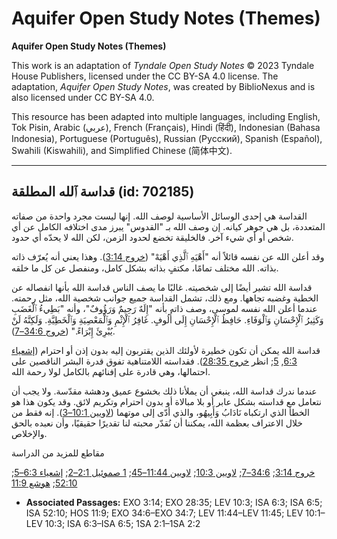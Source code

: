 # Aquifer Open Study Notes (Themes)

**Aquifer Open Study Notes (Themes)**

This work is an adaptation of *Tyndale Open Study Notes* © 2023 Tyndale House Publishers, licensed under the CC BY\-SA 4\.0 license. The adaptation, *Aquifer Open Study Notes*, was created by BiblioNexus and is also licensed under CC BY\-SA 4\.0\.

This resource has been adapted into multiple languages, including English, Tok Pisin, Arabic (عربي), French (Français), Hindi (हिंदी), Indonesian (Bahasa Indonesia), Portuguese (Português), Russian (Русский), Spanish (Español), Swahili (Kiswahili), and Simplified Chinese (简体中文).



--------------------------------

## قداسة ٱلله المطلقة (id: 702185)

القداسة هي إحدى الوسائل الأساسية لوصف الله. إنها ليست مجرد واحدة من صفاته المتعددة، بل هي جوهر كيانه. إن وصف الله بـ "القدوس" يبرز مدى اختلافه الكامل عن أي شخص أو أي شيء آخر. فالخليقة تخضع لحدود الزمن، لكن الله لا يحدّه أي حدود.

وقد أعلن الله عن نفسه قائلاً أنه "أَهْيَهِ ٱلَّذِي أَهْيَهْ" ([خروج 3:14](https://ref.ly/Exod3:14)). وهذا يعني أنه يُعرّف ذاته بذاته. الله مختلف تمامًا، مكتفٍ بذاته بشكل كامل، ومنفصل عن كل ما خلقه.

قداسة الله تشير أيضًا إلى شخصيته. غالبًا ما يصف الناس قداسة الله بأنها انفصاله عن الخطية وغضبه تجاهها. ومع ذلك، تشمل القداسة جميع جوانب شخصية الله، مثل رحمته. عندما أعلن الله نفسه لموسى، وصف ذاته بأنه "إِلَهٌ رَحِيمٌ وَرَؤُوفٌ"، وأنه "بَطِيءُ ٱلْغَضَبِ وَكَثِيرُ ٱلْإِحْسَانِ وَٱلْوَفَاءِ. حَافِظُ ٱلْإِحْسَانِ إِلَى أُلُوفٍ. غَافِرُ ٱلْإِثْمِ وَٱلْمَعْصِيَةِ وَٱلْخَطِيَّةِ. وَلَكِنَّهُ لَنْ يُبْرِئَ إِبْرَاءً." ([خروج 34:6–7](https://ref.ly/Exod34:6-Exod34:7)).

قداسة الله يمكن أن تكون خطيرة لأولئك الذين يقتربون إليه بدون إذن أو احترام ([إشعياء 6:3](https://ref.ly/Isa6:3), [5](https://ref.ly/Isa6:5); انظر [خروج 28:35](https://ref.ly/Exod28:35)). فقداسته اللامتناهية تفوق قدرة البشر الناقصين على احتمالها، وهي قادرة على إفنائهم بالكامل لولا رحمة الله.

عندما ندرك قداسة الله، ينبغي أن يملأنا ذلك بخشوع عميق ودهشة مقدّسة. ولا يجب أن نتعامل مع قداسته بشكل عابر أو بلا مبالاة أو بدون احترام وتكريم لائق. وقد يكون هذا هو الخطأ الذي ارتكباه نَادَابُ وَأَبِيهُو، والذي أدّى إلى موتهما ([لاويين 10:1–3](https://ref.ly/Lev10:1-Lev10:3)). إنه فقط من خلال الاعتراف بعظمة الله، يمكننا أن نُقدّر محبته لنا تقديرًا حقيقيًا، وأن نعبده بالحق والإخلاص.

مقاطع للمزيد من الدراسة

[خروج 3:14](https://ref.ly/Exod3:14); [34:6–7](https://ref.ly/Exod34:6-Exod34:7); [لاويين 10:3](https://ref.ly/Lev10:3); [لاويين 11:44–45](https://ref.ly/Lev11:44-Lev11:45); [1 صموئيل 2:1–2](https://ref.ly/1Sam2:1-1Sam2:2); [إشعياء 6:3–5](https://ref.ly/Isa6:3-Isa6:5); [52:10](https://ref.ly/Isa52:10); [هوشع 11:9](https://ref.ly/Hos11:9)

* **Associated Passages:** EXO 3:14; EXO 28:35; LEV 10:3; ISA 6:3; ISA 6:5; ISA 52:10; HOS 11:9; EXO 34:6–EXO 34:7; LEV 11:44–LEV 11:45; LEV 10:1–LEV 10:3; ISA 6:3–ISA 6:5; 1SA 2:1–1SA 2:2

